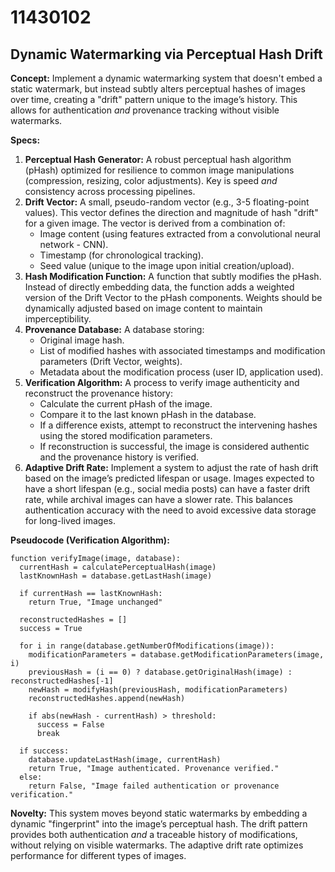 # 11430102

## Dynamic Watermarking via Perceptual Hash Drift

**Concept:** Implement a dynamic watermarking system that doesn't embed a static watermark, but instead subtly alters perceptual hashes of images over time, creating a "drift" pattern unique to the image’s history. This allows for authentication *and* provenance tracking without visible watermarks.

**Specs:**

1.  **Perceptual Hash Generator:**  A robust perceptual hash algorithm (pHash) optimized for resilience to common image manipulations (compression, resizing, color adjustments). Key is speed *and* consistency across processing pipelines.
2.  **Drift Vector:**  A small, pseudo-random vector (e.g., 3-5 floating-point values). This vector defines the direction and magnitude of hash "drift" for a given image. The vector is derived from a combination of:
    *   Image content (using features extracted from a convolutional neural network - CNN).
    *   Timestamp (for chronological tracking).
    *   Seed value (unique to the image upon initial creation/upload).
3.  **Hash Modification Function:**  A function that subtly modifies the pHash.  Instead of directly embedding data, the function adds a weighted version of the Drift Vector to the pHash components. Weights should be dynamically adjusted based on image content to maintain imperceptibility.
4.  **Provenance Database:** A database storing:
    *   Original image hash.
    *   List of modified hashes with associated timestamps and modification parameters (Drift Vector, weights).
    *   Metadata about the modification process (user ID, application used).
5.  **Verification Algorithm:**  A process to verify image authenticity and reconstruct the provenance history:
    *   Calculate the current pHash of the image.
    *   Compare it to the last known pHash in the database.
    *   If a difference exists, attempt to reconstruct the intervening hashes using the stored modification parameters.
    *   If reconstruction is successful, the image is considered authentic and the provenance history is verified.
6. **Adaptive Drift Rate:**  Implement a system to adjust the rate of hash drift based on the image’s predicted lifespan or usage.  Images expected to have a short lifespan (e.g., social media posts) can have a faster drift rate, while archival images can have a slower rate. This balances authentication accuracy with the need to avoid excessive data storage for long-lived images.

**Pseudocode (Verification Algorithm):**

```
function verifyImage(image, database):
  currentHash = calculatePerceptualHash(image)
  lastKnownHash = database.getLastHash(image)

  if currentHash == lastKnownHash:
    return True, "Image unchanged"

  reconstructedHashes = []
  success = True
  
  for i in range(database.getNumberOfModifications(image)):
    modificationParameters = database.getModificationParameters(image, i)
    previousHash = (i == 0) ? database.getOriginalHash(image) : reconstructedHashes[-1]
    newHash = modifyHash(previousHash, modificationParameters)
    reconstructedHashes.append(newHash)
    
    if abs(newHash - currentHash) > threshold:
      success = False
      break
      
  if success:
    database.updateLastHash(image, currentHash)
    return True, "Image authenticated. Provenance verified."
  else:
    return False, "Image failed authentication or provenance verification."
```

**Novelty:** This system moves beyond static watermarks by embedding a dynamic "fingerprint" into the image’s perceptual hash. The drift pattern provides both authentication *and* a traceable history of modifications, without relying on visible watermarks. The adaptive drift rate optimizes performance for different types of images.